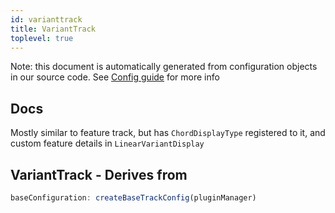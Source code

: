 ```yaml
---
id: varianttrack
title: VariantTrack
toplevel: true
---
```


Note: this document is automatically generated from configuration objects in our
source code. See [Config guide](/docs/config_guide) for more info

## Docs

Mostly similar to feature track, but has `ChordDisplayType` registered to it,
and custom feature details in `LinearVariantDisplay`

## VariantTrack - Derives from

```js
baseConfiguration: createBaseTrackConfig(pluginManager)
```
